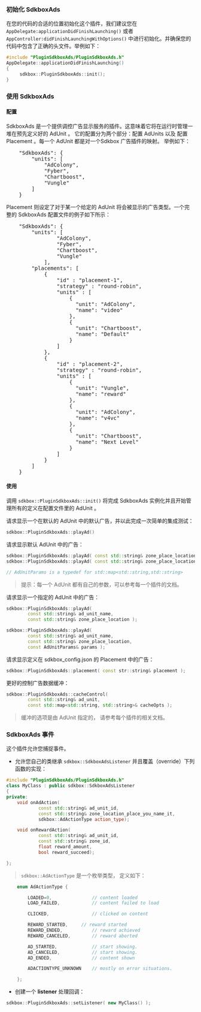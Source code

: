 ### 初始化 SdkboxAds
在您的代码的合适的位置初始化这个插件，我们建议您在 `AppDelegate:applicationDidFinishLaunching()` 或者 `AppController:didFinishLaunchingWithOptions()` 中进行初始化。并确保您的代码中包含了正确的头文件。举例如下：

```cpp
#include "PluginSdkboxAds/PluginSdkboxAds.h"
AppDelegate::applicationDidFinishLaunching()
{
     sdkbox::PluginSdkboxAds::init();
}
```

### 使用 SdkboxAds

#### 配置
SdkboxAds 是一个提供调控广告显示服务的插件。这意味着它将在运行时管理一堆在预先定义好的 AdUnit 。
它的配置分为两个部分：配置 AdUnits 以及 配置 Placement 。每一个 AdUnit 都是对一个Sdkbox 广告插件的映射。
举例如下：
<pre>
    "SdkboxAds": {
        "units": [
            "AdColony",
            "Fyber",
            "Chartboost",
            "Vungle"
        ]
    }
</pre>

Placement 则设定了对于某一个给定的 AdUnit 将会被显示的广告类型。一个完整的 SdkboxAds 配置文件的例子如下所示：

<pre>
    "SdkboxAds": {
        "units": [
                "AdColony",
                "Fyber",
                "Chartboost",
                "Vungle"
            ],
        "placements": [
            {
                "id" : "placement-1",
                "strategy" : "round-robin",
                "units" : [
                    {
                      "unit": "AdColony",
                      "name": "video"
                    },
                    {
                      "unit": "Chartboost",
                      "name": "Default"
                    }
                ]
            },
            {
                "id" : "placement-2",
                "strategy" : "round-robin",
                "units" : [
                    {
                      "unit": "Vungle",
                      "name": "reward"
                    },
                    {
                      "unit": "AdColony",
                      "name": "v4vc"
                    },
                    {
                      "unit": "Chartboost",
                      "name": "Next Level"
                    }
                ]
            }
        ]
    }
</pre>

#### 使用

调用 `sdkbox::PluginSdkboxAds::init()` 将完成 SdkboxAds 实例化并且开始管理所有的定义在配置文件里的 AdUnit 。

请求显示一个在默认的 AdUnit 中的默认广告，并以此完成一次简单的集成测试：
```cpp
sdkbox::PluginSdkboxAds::playAd()
```

请求显示默认 AdUnit 中的广告：
```cpp
sdkbox::PluginSdkboxAds::playAd( const std::string& zone_place_location );
sdkbox::PluginSdkboxAds::playAd( const std::string& zone_place_location, const AdUnitParams& params );

// AdUnitParams is a typedef for std::map<std::string,std::string>
```
> 提示：每一个 AdUnit 都有自己的参数，可以参考每一个插件的文档。

请求显示一个指定的 AdUnit 中的广告：
```cpp
sdkbox::PluginSdkboxAds::playAd(
        const std::string& ad_unit_name,
        const std::string& zone_place_location );

sdkbox::PluginSdkboxAds::playAd(
        const std::string& ad_unit_name,
        const std::string& zone_place_location,
        const AdUnitParams& params );
```

请求显示定义在 sdkbox\_config.json 的 Placement 中的广告：
```cpp
sdkbox::PluginSdkboxAds::placement( const str::string& placement );
```

更好的控制广告数据缓冲：
```cpp
sdkbox::PluginSdkboxAds::cacheControl(
        const std::string& ad_unit,
        const std::map<std::string, std::string>& cacheOpts );
```
> 缓冲的选项是由 AdUnit 指定的， 请参考每个插件的相关文档。

### SdkboxAds 事件
这个插件允许您捕捉事件。

* 允许您自己的类继承 `sdkbox::SdkboxAdsListener` 并且覆盖（override）下列函数的实现：
```cpp
#include "PluginSdkboxAds/PluginSdkboxAds.h"
class MyClass : public sdkbox::SdkboxAdsListener
{
private:
    void onAdAction(
            const std::string& ad_unit_id,
            const std::string& zone_location_place_you_name_it,
            sdkbox::AdActionType action_type);

    void onRewardAction(
            const std::string& ad_unit_id,
            const std::string& zone_id,
            float reward_amount,
            bool reward_succeed);

};
```
> `sdkbox::AdActionType` 是一个枚举类型， 定义如下：

```cpp
    enum AdActionType {

        LOADED=0,           	// content loaded
        LOAD_FAILED,        	// content failed to load

        CLICKED,            	// clicked on content

        REWARD_STARTED,	 	// reward started
        REWARD_ENDED,       	// reward achieved
        REWARD_CANCELED,    	// reward aborted

        AD_STARTED,         	// start showing.
        AD_CANCELED,        	// start showing.
        AD_ENDED,           	// content shown

        ADACTIONTYPE_UNKNOWN	// mostly on error situations.

    };

```

* 创建一个 __listener__ 处理回调：
```cpp
sdkbox::PluginSdkboxAds::setListener( new MyClass() );
```
